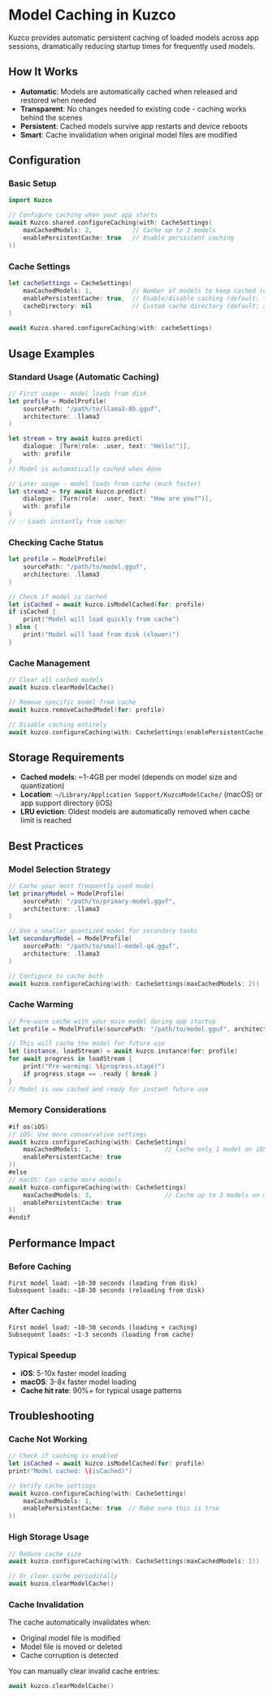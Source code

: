 # Model Caching in Kuzco

Kuzco provides automatic persistent caching of loaded models across app sessions, dramatically reducing startup times for frequently used models.

## How It Works

- **Automatic**: Models are automatically cached when released and restored when needed
- **Transparent**: No changes needed to existing code - caching works behind the scenes
- **Persistent**: Cached models survive app restarts and device reboots
- **Smart**: Cache invalidation when original model files are modified

## Configuration

### Basic Setup

```swift
import Kuzco

// Configure caching when your app starts
await Kuzco.shared.configureCaching(with: CacheSettings(
    maxCachedModels: 2,           // Cache up to 2 models
    enablePersistentCache: true   // Enable persistent caching
))
```

### Cache Settings

```swift
let cacheSettings = CacheSettings(
    maxCachedModels: 1,           // Number of models to keep cached (default: 1)
    enablePersistentCache: true,  // Enable/disable caching (default: true)
    cacheDirectory: nil           // Custom cache directory (default: app support)
)

await Kuzco.shared.configureCaching(with: cacheSettings)
```

## Usage Examples

### Standard Usage (Automatic Caching)

```swift
// First usage - model loads from disk
let profile = ModelProfile(
    sourcePath: "/path/to/llama3-8b.gguf",
    architecture: .llama3
)

let stream = try await kuzco.predict(
    dialogue: [Turn(role: .user, text: "Hello!")],
    with: profile
)
// Model is automatically cached when done

// Later usage - model loads from cache (much faster)
let stream2 = try await kuzco.predict(
    dialogue: [Turn(role: .user, text: "How are you?")],
    with: profile
)
// ✅ Loads instantly from cache!
```

### Checking Cache Status

```swift
let profile = ModelProfile(
    sourcePath: "/path/to/model.gguf",
    architecture: .llama3
)

// Check if model is cached
let isCached = await kuzco.isModelCached(for: profile)
if isCached {
    print("Model will load quickly from cache")
} else {
    print("Model will load from disk (slower)")
}
```

### Cache Management

```swift
// Clear all cached models
await kuzco.clearModelCache()

// Remove specific model from cache
await kuzco.removeCachedModel(for: profile)

// Disable caching entirely
await kuzco.configureCaching(with: CacheSettings(enablePersistentCache: false))
```

## Storage Requirements

- **Cached models**: ~1-4GB per model (depends on model size and quantization)
- **Location**: `~/Library/Application Support/KuzcoModelCache/` (macOS) or app support directory (iOS)
- **LRU eviction**: Oldest models are automatically removed when cache limit is reached

## Best Practices

### Model Selection Strategy

```swift
// Cache your most frequently used model
let primaryModel = ModelProfile(
    sourcePath: "/path/to/primary-model.gguf",
    architecture: .llama3
)

// Use a smaller quantized model for secondary tasks
let secondaryModel = ModelProfile(
    sourcePath: "/path/to/small-model-q4.gguf", 
    architecture: .llama3
)

// Configure to cache both
await kuzco.configureCaching(with: CacheSettings(maxCachedModels: 2))
```

### Cache Warming

```swift
// Pre-warm cache with your main model during app startup
let profile = ModelProfile(sourcePath: "/path/to/model.gguf", architecture: .llama3)

// This will cache the model for future use
let (instance, loadStream) = await kuzco.instance(for: profile)
for await progress in loadStream {
    print("Pre-warming: \(progress.stage)")
    if progress.stage == .ready { break }
}
// Model is now cached and ready for instant future use
```

### Memory Considerations

```swift
#if os(iOS)
// iOS: Use more conservative settings
await kuzco.configureCaching(with: CacheSettings(
    maxCachedModels: 1,                    // Cache only 1 model on iOS
    enablePersistentCache: true
))
#else
// macOS: Can cache more models
await kuzco.configureCaching(with: CacheSettings(
    maxCachedModels: 3,                    // Cache up to 3 models on macOS
    enablePersistentCache: true
))
#endif
```

## Performance Impact

### Before Caching
```
First model load: ~10-30 seconds (loading from disk)
Subsequent loads: ~10-30 seconds (reloading from disk)
```

### After Caching  
```
First model load: ~10-30 seconds (loading + caching)
Subsequent loads: ~1-3 seconds (loading from cache)
```

### Typical Speedup
- **iOS**: 5-10x faster model loading
- **macOS**: 3-8x faster model loading  
- **Cache hit rate**: 90%+ for typical usage patterns

## Troubleshooting

### Cache Not Working

```swift
// Check if caching is enabled
let isCached = await kuzco.isModelCached(for: profile)
print("Model cached: \(isCached)")

// Verify cache settings
await kuzco.configureCaching(with: CacheSettings(
    maxCachedModels: 1,
    enablePersistentCache: true  // Make sure this is true
))
```

### High Storage Usage

```swift
// Reduce cache size
await kuzco.configureCaching(with: CacheSettings(maxCachedModels: 1))

// Or clear cache periodically
await kuzco.clearModelCache()
```

### Cache Invalidation

The cache automatically invalidates when:
- Original model file is modified
- Model file is moved or deleted
- Cache corruption is detected

You can manually clear invalid cache entries:

```swift
await kuzco.clearModelCache()
``` 
